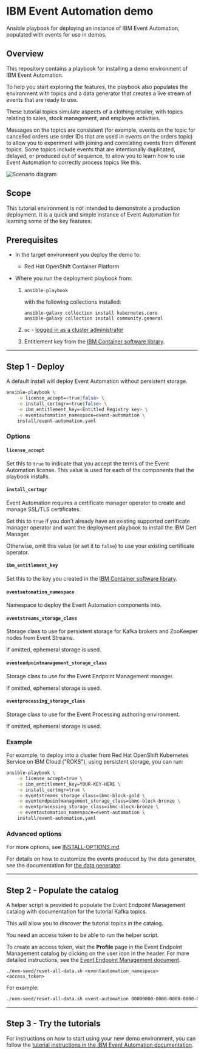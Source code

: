 # IBM Event Automation demo

Ansible playbook for deploying an instance of IBM Event Automation, populated with events for use in demos.

## Overview

This repository contains a playbook for installing a demo environment of IBM Event Automation.

To help you start exploring the features, the playbook also populates the environment with topics and a data generator that creates a live stream of events that are ready to use.

These tutorial topics simulate aspects of a clothing retailer, with topics relating to sales, stock management, and employee activities.

Messages on the topics are consistent (for example, events on the topic for cancelled orders use order IDs that are used in events on the orders topic) to allow you to experiment with joining and correlating events from different topics. Some topics include events that are intentionally duplicated, delayed, or produced out of sequence, to allow you to learn how to use Event Automation to correctly process topics like this.

![Scenario diagram](./docs/scenario.png)

## Scope

This tutorial environment is not intended to demonstrate a production deployment. It is a quick and simple instance of Event Automation for learning some of the key features.

## Prerequisites

- In the target environment you deploy the demo to:

    - Red Hat OpenShift Container Platform

- Where you run the deployment playbook from:

    1. `ansible-playbook`

        with the following collections installed:
        ```
        ansible-galaxy collection install kubernetes.core
        ansible-galaxy collection install community.general
        ```

    2. `oc` - [logged in as a cluster administrator](https://docs.openshift.com/container-platform/4.12/cli_reference/openshift_cli/getting-started-cli.html#cli-logging-in_cli-developer-commands)

    3.  Entitlement key from the [IBM Container software library](https://myibm.ibm.com/products-services/containerlibrary).

---

## Step 1 - Deploy

A default install will deploy Event Automation without persistent storage.

```sh
ansible-playbook \
    -e license_accept=<true|false> \
    -e install_certmgr=<true|false> \
    -e ibm_entitlement_key=<Entitled Registry key> \
    -e eventautomation_namespace=event-automation \
    install/event-automation.yaml
```

### Options

#### `license_accept`

Set this to `true` to indicate that you accept the terms of the Event Automation license. This value is used for each of the components that the playbook installs.

#### `install_certmgr`

Event Automation requires a certificate manager operator to create and manage SSL/TLS certificates.

Set this to `true` if you don't already have an existing supported certificate manager operator and want the deployment playbook to install the IBM Cert Manager.

Otherwise, omit this value (or set it to `false`) to use your existing certificate operator.

#### `ibm_entitlement_key`

Set this to the key you created in the [IBM Container software library](https://myibm.ibm.com/products-services/containerlibrary).

#### `eventautomation_namespace`

Namespace to deploy the Event Automation components into.

#### `eventstreams_storage_class`

Storage class to use for persistent storage for Kafka brokers and ZooKeeper nodes from Event Streams.

If omitted, ephemeral storage is used.

#### `eventendpointmanagement_storage_class`

Storage class to use for the Event Endpoint Management manager.

If omitted, ephemeral storage is used.

#### `eventprocessing_storage_class`

Storage class to use for the Event Processing authoring environment.

If omitted, ephemeral storage is used.

### Example

For example, to deploy into a cluster from Red Hat OpenShift Kubernetes Service on IBM Cloud ("ROKS"), using persistent storage, you can run:

```sh
ansible-playbook \
    -e license_accept=true \
    -e ibm_entitlement_key=YOUR-KEY-HERE \
    -e install_certmgr=true \
    -e eventstreams_storage_class=ibmc-block-gold \
    -e eventendpointmanagement_storage_class=ibmc-block-bronze \
    -e eventprocessing_storage_class=ibmc-block-bronze \
    -e eventautomation_namespace=event-automation \
    install/event-automation.yaml
```

### Advanced options

For more options, see [INSTALL-OPTIONS.md](./INSTALL-OPTIONS.md).

For details on how to customize the events produced by the data generator, see the documentation for [the data generator](https://github.com/IBM/kafka-connect-loosehangerjeans-source/).

---

## Step 2 - Populate the catalog

A helper script is provided to populate the Event Endpoint Management catalog with documentation for the tutorial Kafka topics.

This will allow you to discover the tutorial topics in the catalog.

You need an access token to be able to run the helper script.

To create an access token, visit the **Profile** page in the Event Endpoint Management catalog by clicking on the user icon in the header. For more detailed instructions, see the [Event Endpoint Management document](https://ibm.github.io/event-automation/eem/security/api-tokens/#creating-a-token).

`./eem-seed/reset-all-data.sh <eventautomation_namespace>  <access_token>`

For example:
```sh
./eem-seed/reset-all-data.sh event-automation 00000000-0000-0000-0000-000000000000
```


---

## Step 3 - Try the tutorials

For instructions on how to start using your new demo environment, you can follow the [tutorial instructions in the IBM Event Automation documentation](https://ibm.biz/ea-tutorials).

